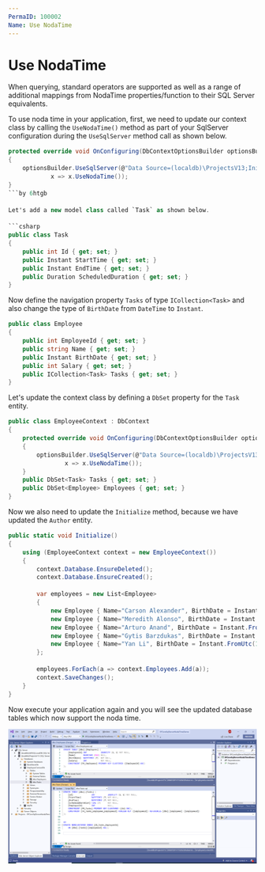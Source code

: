 ```yaml
---
PermaID: 100002
Name: Use NodaTime
---
```


# Use NodaTime

When querying, standard operators are supported as well as a range of additional mappings from NodaTime properties/function to their SQL Server equivalents.

To use noda time in your application, first, we need to update our context class by calling the `UseNodaTime()` method as part of your SqlServer configuration during the `UseSqlServer` method call as shown below.

```csharp
protected override void OnConfiguring(DbContextOptionsBuilder optionsBuilder)
{
    optionsBuilder.UseSqlServer(@"Data Source=(localdb)\ProjectsV13;Initial Catalog=EmployeeContextDb;",
            x => x.UseNodaTime());
}
```by 6htgb

Let's add a new model class called `Task` as shown below.

```csharp
public class Task
{
    public int Id { get; set; }
    public Instant StartTime { get; set; }
    public Instant EndTime { get; set; }
    public Duration ScheduledDuration { get; set; }
}
```

Now define the navigation property `Tasks` of type `ICollection<Task>` and also change the type of `BirthDate` from `DateTime` to `Instant`.

```csharp
public class Employee
{
    public int EmployeeId { get; set; }
    public string Name { get; set; }
    public Instant BirthDate { get; set; }
    public int Salary { get; set; }
    public ICollection<Task> Tasks { get; set; }
}
```

Let's update the context class by defining a `DbSet` property for the `Task` entity.

```csharp
public class EmployeeContext : DbContext
{
    protected override void OnConfiguring(DbContextOptionsBuilder optionsBuilder)
    {
        optionsBuilder.UseSqlServer(@"Data Source=(localdb)\ProjectsV13;Initial Catalog=EmployeeContextDb;",
                x => x.UseNodaTime());
    }
    public DbSet<Task> Tasks { get; set; }
    public DbSet<Employee> Employees { get; set; }
}
```

Now we also need to update the `Initialize` method, because we have updated the `Author` entity.

```csharp
public static void Initialize()
{
    using (EmployeeContext context = new EmployeeContext())
    {
        context.Database.EnsureDeleted();
        context.Database.EnsureCreated();

        var employees = new List<Employee>
        {
            new Employee { Name="Carson Alexander", BirthDate = Instant.FromUtc(1986, 12, 21, 1, 0), Salary = 10000 },
            new Employee { Name="Meredith Alonso", BirthDate = Instant.FromUtc(1975, 10, 1, 1, 0), Salary = 30000 },
            new Employee { Name="Arturo Anand", BirthDate = Instant.FromUtc(1960, 8, 29, 1, 0), Salary = 43000 },
            new Employee { Name="Gytis Barzdukas", BirthDate = Instant.FromUtc(1970, 3, 19, 1, 0), Salary = 40500 },
            new Employee { Name="Yan Li", BirthDate = Instant.FromUtc(1973, 4, 2, 1, 0), Salary = 32000 },
        };

        employees.ForEach(a => context.Employees.Add(a));
        context.SaveChanges();
    }
}
```

Now execute your application again and you will see the updated database tables which now support the noda time.

<img src="images/data-1.png" alt="Database created">
